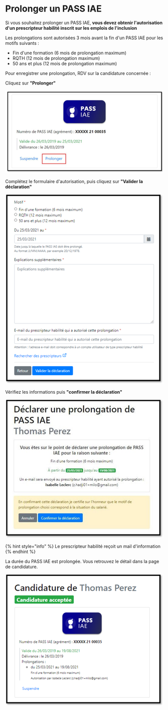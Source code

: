# Prolonger un PASS IAE

Si vous souhaitez prolonger un PASS IAE, **vous devez obtenir l'autorisation d'un prescripteur habilité inscrit sur les emplois de l'inclusion**

Les prolongations sont autorisées 3 mois avant la fin d'un PASS IAE pour les motifs suivants : 

* Fin d'une formation \(6 mois de prolongation maximum\) 
* RQTH \(12 mois de prolongation maximum\) 
* 50 ans et plus \(12 mois de prolongation maximum\) 

Pour enregistrer une prolongation, RDV sur la candidature concernée :

Cliquez sur **"Prolonger"**

![](../.gitbook/assets/prolongation1.jpg)

Complétez le formulaire d'autorisation, puis cliquez sur **"Valider la déclaration"**

![](../.gitbook/assets/prolongation2.png)

Vérifiez les informations puis **"confirmer la déclaration"**

![](../.gitbook/assets/prolongation-3.jpg)

{% hint style="info" %}
Le prescripteur habilité reçoit un mail d'information
{% endhint %}

La durée du PASS IAE est prolongée. Vous retrouvez le détail dans la page de candidature.

![](../.gitbook/assets/prolongation-4.jpg.png)

